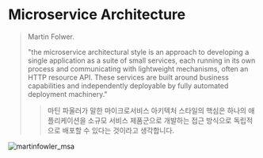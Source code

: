 # Microservice Architecture
> Martin Folwer.
> 
> "the microservice architectural style is an approach to developing a single application as a suite of small services, each running in its own process and communicating with lightweight mechanisms, often an HTTP resource API. These services are built around business capabilities and independently deployable by fully automated deployment machinery."
> 
>> 마틴 파울러가 말한 마이크로서비스 아키텍처 스타일의 핵심은 하나의 애플리케이션을 소규모 서비스 제품군으로 개발하는 접근 방식으로 
>  독립적으로 배포할 수 있다는 것이라고 생각합니다.

![martinfowler_msa](https://github.com/user-attachments/assets/fa53fa23-4e32-4891-98a9-05058cafa95e)
